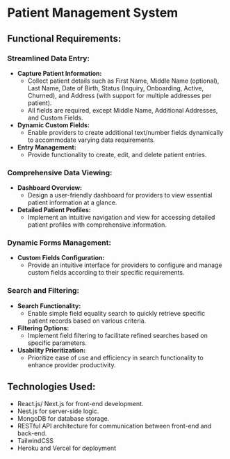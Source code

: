 # Patient Management System

## Functional Requirements:

### Streamlined Data Entry:
- **Capture Patient Information:** 
  - Collect patient details such as First Name, Middle Name (optional), Last Name, Date of Birth, Status (Inquiry, Onboarding, Active, Churned), and Address (with support for multiple addresses per patient).
  - All fields are required, except Middle Name, Additional Addresses, and Custom Fields.
- **Dynamic Custom Fields:**
  - Enable providers to create additional text/number fields dynamically to accommodate varying data requirements.
- **Entry Management:**
  - Provide functionality to create, edit, and delete patient entries.

### Comprehensive Data Viewing:
- **Dashboard Overview:**
  - Design a user-friendly dashboard for providers to view essential patient information at a glance.
- **Detailed Patient Profiles:**
  - Implement an intuitive navigation and view for accessing detailed patient profiles with comprehensive information.

### Dynamic Forms Management:
- **Custom Fields Configuration:**
  - Provide an intuitive interface for providers to configure and manage custom fields according to their specific requirements.

### Search and Filtering:
- **Search Functionality:**
  - Enable simple field equality search to quickly retrieve specific patient records based on various criteria.
- **Filtering Options:**
  - Implement field filtering to facilitate refined searches based on specific parameters.
- **Usability Prioritization:**
  - Prioritize ease of use and efficiency in search functionality to enhance provider productivity.

## Technologies Used:
- React.js/ Next.js for front-end development.
- Nest.js for server-side logic.
- MongoDB for database storage.
- RESTful API architecture for communication between front-end and back-end.
- TailwindCSS
- Heroku and Vercel for deployment

